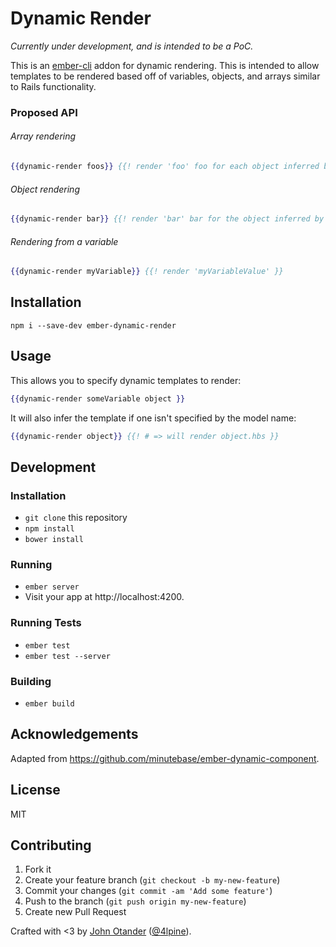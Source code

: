 # Dynamic Render

_Currently under development, and is intended to be a PoC._

This is an [ember-cli](http://www.ember-cli.com/) addon for dynamic rendering. This is intended
to allow templates to be rendered based off of variables, objects, and arrays similar to Rails
functionality.

### Proposed API

###### Array rendering

```hbs
{{dynamic-render foos}} {{! render 'foo' foo for each object inferred by model name.}}
```

###### Object rendering

```hbs
{{dynamic-render bar}} {{! render 'bar' bar for the object inferred by model name.}}
```

###### Rendering from a variable

```hbs
{{dynamic-render myVariable}} {{! render 'myVariableValue' }}
```

## Installation

```
npm i --save-dev ember-dynamic-render
```

## Usage

This allows you to specify dynamic templates to render:

```hbs
{{dynamic-render someVariable object }}
```

It will also infer the template if one isn't specified by the model name:

```hbs
{{dynamic-render object}} {{! # => will render object.hbs }}
```

## Development

### Installation

* `git clone` this repository
* `npm install`
* `bower install`

### Running

* `ember server`
* Visit your app at http://localhost:4200.

### Running Tests

* `ember test`
* `ember test --server`

### Building

* `ember build`

## Acknowledgements

Adapted from <https://github.com/minutebase/ember-dynamic-component>.

## License

MIT

## Contributing

1. Fork it
2. Create your feature branch (`git checkout -b my-new-feature`)
3. Commit your changes (`git commit -am 'Add some feature'`)
4. Push to the branch (`git push origin my-new-feature`)
5. Create new Pull Request

Crafted with <3 by [John Otander](http://johnotander.com) ([@4lpine](https://twitter.com/4lpine)).
